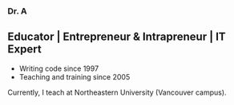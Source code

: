 ### Dr. A

## Educator | Entrepreneur & Intrapreneur | IT Expert

* Writing code since 1997
* Teaching and training since 2005

Currently, I teach at Northeastern University (Vancouver campus).
